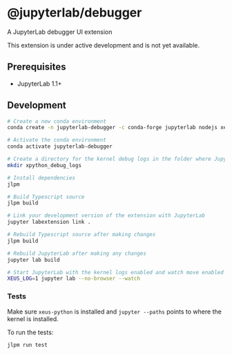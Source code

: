 # @jupyterlab/debugger

A JupyterLab debugger UI extension

This extension is under active development and is not yet available.

## Prerequisites

- JupyterLab 1.1+

## Development

```bash
# Create a new conda environment
conda create -n jupyterlab-debugger -c conda-forge jupyterlab nodejs xeus-python ptvsd

# Activate the conda environment
conda activate jupyterlab-debugger

# Create a directory for the kernel debug logs in the folder where JupyterLab is started
mkdir xpython_debug_logs

# Install dependencies
jlpm

# Build Typescript source
jlpm build

# Link your development version of the extension with JupyterLab
jupyter labextension link .

# Rebuild Typescript source after making changes
jlpm build

# Rebuild JupyterLab after making any changes
jupyter lab build

# Start JupyterLab with the kernel logs enabled and watch move enabled
XEUS_LOG=1 jupyter lab --no-browser --watch
```

### Tests

Make sure `xeus-python` is installed and `jupyter --paths` points to where the kernel is installed.

To run the tests:

```bash
jlpm run test
```
